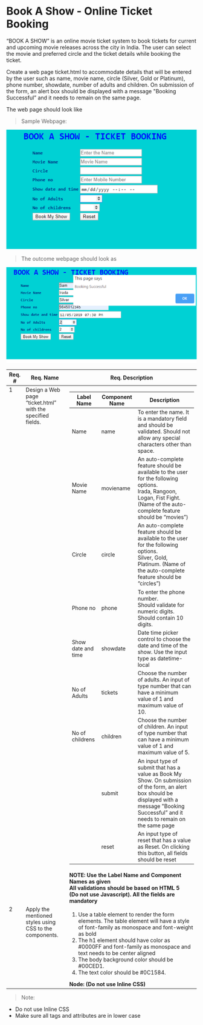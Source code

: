 # Book A Show - Online Ticket Booking

“BOOK A SHOW” is an online movie ticket system to book tickets for current and upcoming movie releases across the city in India. The user can select the movie and preferred circle and the ticket details while booking the ticket.

Create a web page ticket.html to accommodate details that will be entered by the user such as name, movie name, circle (Silver, Gold or Platinum), phone number, showdate, number of adults and children. On submission of the form, an alert box should be displayed with a message "Booking Successful” and it needs to remain on the same page.

The web page should look like

> Sample Webpage:

![demo_1](demo_1.png)

> The outcome webpage should look as

![demo_2](demo_2.png)

<table>
<thead>
<tr>
<th>Req. #</th>
<th>Req. Name</th>
<th>Req. Description</th>
</tr>
</thead>
<tbody>
<tr>
<td style="vertical-align: top;">1</td>
<td style="vertical-align: top;">Design a Web page “ticket.html” with the specified fields.</td>
<td>
<table>
<thead>
<tr>
<th>Label Name</th>
<th>Component Name</th>
<th>Description</th>
</tr>
</thead>
<tbody>
<tr>
<td>Name</td>
<td>name</td>
<td>To enter the name. It is a mandatory field and should be validated. Should not allow
any special characters other than space.</td>
</tr>
<tr>
<td>Movie Name</td>
<td>moviename</td>
<td>An auto-complete feature should be available to the user for the following
options.<br>Irada, Rangoon, Logan, Fist Fight. (Name of the auto-complete feature
should be “movies”)</td>
</tr>
<tr>
<td>Circle</td>
<td>circle</td>
<td>An auto-complete feature should be available to the user for the following
options.<br>Silver, Gold, Platinum. (Name of the auto-complete feature should be
“circles”)</td>
</tr>
<tr>
<td>Phone no</td>
<td>phone</td>
<td>To enter the phone number.<br>Should validate for numeric digits. Should contain 10
digits.</td>
</tr>
<tr>
<td>Show date and time</td>
<td>showdate</td>
<td>Date time picker control to choose the date and time of the show. Use the input type
as datetime-local</td>
</tr>
<tr>
<td>No of Adults</td>
<td>tickets</td>
<td>Choose the number of adults. An input of type number that can have a minimum value
of 1 and maximum value of 10.</td>
</tr>
<tr>
<td>No of childrens</td>
<td>children</td>
<td>Choose the number of children. An input of type number that can have a minimum value
of 1 and maximum value of 5.</td>
</tr>
<tr>
<td></td>
<td>submit</td>
<td>An input type of submit that has a value as Book My Show. On submission of the form,
an alert box should be displayed with a message &quot;Booking Successful” and it
needs to remain on the same page</td>
</tr>
<tr>
<td></td>
<td>reset</td>
<td>An input type of reset that has a value as Reset. On clicking this button, all
fields should be reset</td>
</tr>
</tbody>
</table>
</td>
</tr>
<tr>
<td></td>
<td></td>
<td><strong>
NOTE: Use the Label Name and Component Names as given<br>All validations should be based on HTML
5<br>
(Do not use Javascript). All the fields are mandatory
</strong></td>
</tr>
<tr>
<td style="vertical-align: top;">2</td>
<td style="vertical-align: top;">Apply the mentioned styles using CSS to the components.</td>
<td>
<ol>
<li>Use a table element to render the form elements. The table element will have a style of
font-family as monospace and font-weight as bold</li>
<li>The h1 element should have color as #0000FF and font-family as monospace and text needs to
be center aligned</li>
<li>The body background color should be #00CED1.</li>
<li>The text color should be #0C1584.</li>
</ol>
<strong>Node: (Do not use Inline CSS)</strong>
</td>
</tr>
</tbody>
</table>



> Note: 

- Do not use Inline CSS  
- Make sure all tags and attributes are in lower case



